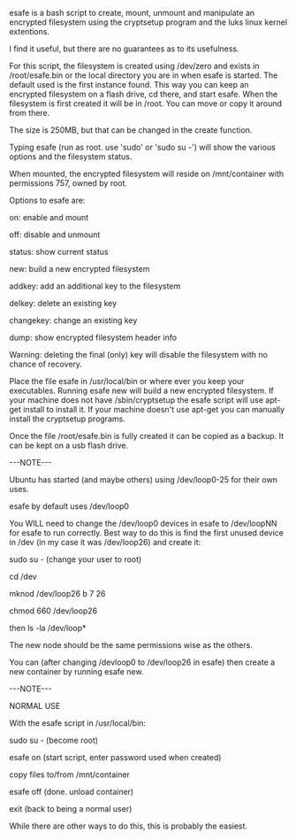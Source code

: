 esafe is a bash script to create, mount, unmount and manipulate 
an encrypted filesystem using the cryptsetup program and the luks
linux kernel extentions.

I find it useful, but there are no guarantees as to its usefulness.

For this script, the filesystem is created using /dev/zero and exists
in /root/esafe.bin  or the local directory you are in when esafe is 
started. The default used is the first instance found. This way you can
keep an encrypted filesystem on a flash drive, cd there, and start 
esafe. When the filesystem is first created it will be in /root. You 
can move or copy it around from there.

The size is 250MB, but that can be changed in the create function.

Typing esafe (run as root. use 'sudo' or 'sudo su -') will show the
various options and the filesystem status.

When mounted, the encrypted filesystem will reside on /mnt/container
with permissions 757, owned by root.

Options to esafe are:

on:         enable and mount

off:        disable and unmount

status:     show current status

new:        build a new encrypted filesystem

addkey:	   add an additional key to the filesystem

delkey:     delete an existing key

changekey:  change an existing key

dump:       show encrypted filesystem header info

Warning: deleting the final (only) key will disable
the filesystem with no chance of recovery.

Place the file esafe in /usr/local/bin or where ever you keep your 
executables. Running esafe new will build a new encrypted filesystem.
If your machine does not have /sbin/cryptsetup the esafe script will
use apt-get install to install it. If your machine doesn't use apt-get
you can manually install the cryptsetup programs.

Once the file /root/esafe.bin is fully created it can be copied
as a backup. It can be kept on a usb flash drive.

---NOTE---

Ubuntu has started (and maybe others) using /dev/loop0-25 for their own uses.

esafe by default uses /dev/loop0

You WILL need to change the /dev/loop0 devices in esafe to /dev/loopNN for esafe
to run correctly. Best way to do this is find the first unused device in /dev (in my 
case it was /dev/loop26) and create it:

sudo su - (change your user to root)

cd /dev

mknod /dev/loop26 b 7 26

chmod 660 /dev/loop26

then ls -la /dev/loop*

The new node should be the same permissions wise as the others.

You can (after changing /devloop0 to /dev/loop26 in esafe) then
create a new container by running esafe new.

---NOTE---

NORMAL USE

With the esafe script in /usr/local/bin:

sudo su -   (become root)

esafe on    (start script, enter password used when created)

copy files to/from /mnt/container

esafe off   (done. unload container)

exit        (back to being a normal user)

While there are other ways to do this, this is probably the easiest.


